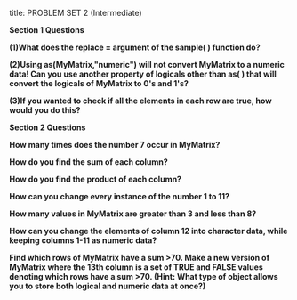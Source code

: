 
title: PROBLEM SET 2 (Intermediate)

**Section 1 Questions**

**(1)What does the replace = argument of the sample( ) function do?**


**(2)Using as(MyMatrix,"numeric") will not convert MyMatrix to a numeric data! Can you use another property of logicals other than as( ) that will convert the logicals of MyMatrix to 0's and 1's?**


**(3)If you wanted to check if all the elements in each row are true, how would you do this?** 


**Section 2 Questions**

**How many times does the number 7 occur in MyMatrix?**

**How do you find the sum of each column?**

**How do you find the product of each column?**

**How can you change every instance of the number 1 to 11?**

**How many values in MyMatrix are greater than 3 and less than 8?**

**How can you change the elements of column 12 into character data, while keeping columns 1-11 as numeric data?**

**Find which rows of MyMatrix have a sum >70. Make a new version of MyMatrix where the 13th column is a set of TRUE and FALSE values denoting which rows have a sum >70. (Hint: What type of object allows you to store both logical and numeric data at once?)**
